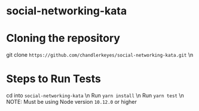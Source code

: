 # social-networking-kata

# Cloning the repository
git clone `https://github.com/chandlerkeyes/social-networking-kata.git` \n

# Steps to Run Tests
cd into `social-networking-kata` \n
Run `yarn install` \n
Run `yarn test` \n
NOTE: Must be using Node version `10.12.0` or higher 
